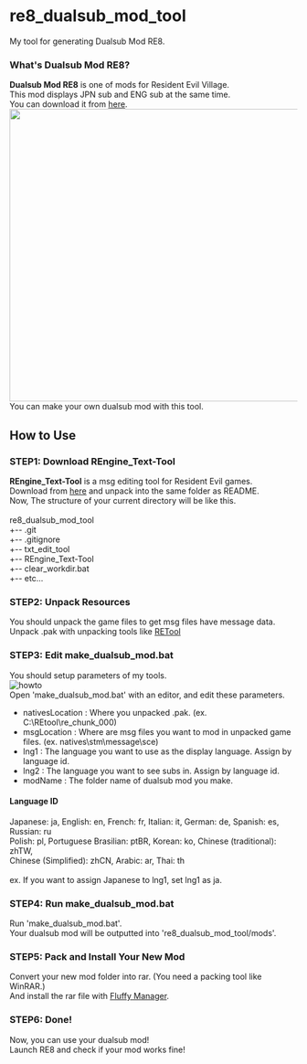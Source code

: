 # re8_dualsub_mod_tool
My tool for generating Dualsub Mod RE8.

### What's Dualsub Mod RE8?
**Dualsub Mod RE8** is one of mods for Resident Evil Village. <br>
This mod displays JPN sub and ENG sub at the same time.<br>
You can download it from [here](https://www.nexusmods.com/residentevilvillage/mods/82).<br>
<img src="https://staticdelivery.nexusmods.com/mods/3669/images/82/82-1621313421-1666838186.jpeg" width="512"><br>
You can make your own dualsub mod with this tool.

## How to Use
### STEP1: Download REngine_Text-Tool
**REngine_Text-Tool** is a msg editing tool for Resident Evil games.<br>
Download from [here](https://zenhax.com/viewtopic.php?t=13337) and unpack into the same folder as README. <br>
Now, The structure of your current directory will be like this.<br>
<br>
re8_dualsub_mod_tool<br>
+-- .git<br>
+-- .gitignore<br>
+-- txt_edit_tool<br>
+-- REngine_Text-Tool<br>
+-- clear_workdir.bat<br>
+-- etc...<br>

### STEP2: Unpack Resources
You should unpack the game files to get msg files have message data.<br>
Unpack .pak with unpacking tools like [RETool](https://residentevilmodding.boards.net/thread/10567/pak-tex-editing-tool)

### STEP3: Edit make_dualsub_mod.bat
You should setup parameters of my tools.<br>
![howto](https://user-images.githubusercontent.com/69258547/119158385-1dec9400-ba91-11eb-8884-e434aad3f5cf.png)<br>
Open 'make_dualsub_mod.bat' with an editor, and edit these parameters.
- nativesLocation : Where you unpacked .pak. (ex. C:\REtool\re_chunk_000)
- msgLocation : Where are msg files you want to mod in unpacked game files. (ex. natives\stm\message\sce) 
- lng1 : The language you want to use as the display language. Assign by language id.
- lng2 : The language you want to see subs in. Assign by language id.
- modName : The folder name of dualsub mod you make.

#### Language ID
Japanese: ja, English: en, French: fr, Italian: it, German: de, Spanish: es, Russian: ru<br>
Polish: pl, Portuguese Brasilian: ptBR, Korean: ko, Chinese (traditional): zhTW,<br>
Chinese (Simplified): zhCN, Arabic: ar, Thai: th<br>
<br>
ex. If you want to assign Japanese to lng1, set lng1 as ja.
### STEP4: Run make_dualsub_mod.bat
Run 'make_dualsub_mod.bat'.<br>
Your dualsub mod will be outputted into 're8_dualsub_mod_tool/mods'.

### STEP5: Pack and Install Your New Mod
Convert your new mod folder into rar. (You need a packing tool like WinRAR.)<br>
And install the rar file with [Fluffy Manager](https://www.nexusmods.com/residentevilvillage/mods/18).

### STEP6: Done!
Now, you can use your dualsub mod!<br>
Launch RE8 and check if your mod works fine!
